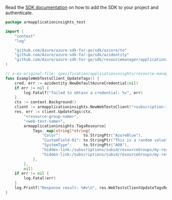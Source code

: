 Read the [SDK documentation](https://github.com/Azure/azure-sdk-for-go/blob/sdk%2Fresourcemanager%2Fapplicationinsights%2Farmapplicationinsights%2Fv0.2.0/sdk/resourcemanager/applicationinsights/armapplicationinsights/README.md) on how to add the SDK to your project and authenticate.

```go
package armapplicationinsights_test

import (
	"context"
	"log"

	"github.com/Azure/azure-sdk-for-go/sdk/azcore/to"
	"github.com/Azure/azure-sdk-for-go/sdk/azidentity"
	"github.com/Azure/azure-sdk-for-go/sdk/resourcemanager/applicationinsights/armapplicationinsights"
)

// x-ms-original-file: specification/applicationinsights/resource-manager/Microsoft.Insights/stable/2015-05-01/examples/WebTestUpdateTagsOnly.json
func ExampleWebTestsClient_UpdateTags() {
	cred, err := azidentity.NewDefaultAzureCredential(nil)
	if err != nil {
		log.Fatalf("failed to obtain a credential: %v", err)
	}
	ctx := context.Background()
	client := armapplicationinsights.NewWebTestsClient("<subscription-id>", cred, nil)
	res, err := client.UpdateTags(ctx,
		"<resource-group-name>",
		"<web-test-name>",
		armapplicationinsights.TagsResource{
			Tags: map[string]*string{
				"Color":          to.StringPtr("AzureBlue"),
				"CustomField-01": to.StringPtr("This is a random value"),
				"SystemType":     to.StringPtr("A08"),
				"hidden-link:/subscriptions/subid/resourceGroups/my-resource-group/providers/Microsoft.Insights/components/my-component": to.StringPtr("Resource"),
				"hidden-link:/subscriptions/subid/resourceGroups/my-resource-group/providers/Microsoft.Web/sites/mytestwebapp":           to.StringPtr("Resource"),
			},
		},
		nil)
	if err != nil {
		log.Fatal(err)
	}
	log.Printf("Response result: %#v\n", res.WebTestsClientUpdateTagsResult)
}
```
